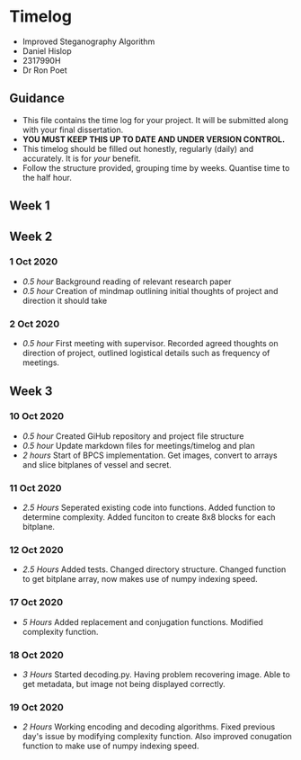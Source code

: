 # Timelog

* Improved Steganography Algorithm
* Daniel Hislop
* 2317990H
* Dr Ron Poet

## Guidance

* This file contains the time log for your project. It will be submitted along with your final dissertation.
* **YOU MUST KEEP THIS UP TO DATE AND UNDER VERSION CONTROL.**
* This timelog should be filled out honestly, regularly (daily) and accurately. It is for *your* benefit.
* Follow the structure provided, grouping time by weeks.  Quantise time to the half hour.

## Week 1

## Week 2 

### 1 Oct 2020

* *0.5 hour* Background reading of relevant research paper
* *0.5 hour* Creation of mindmap outlining initial thoughts of project and direction it should take

### 2 Oct 2020

* *0.5 hour* First meeting with supervisor. Recorded agreed thoughts on direction of project, outlined logistical details such as frequency of meetings. 

## Week 3

### 10 Oct 2020

* *0.5 hour* Created GiHub repository and project file structure
* *0.5 hour* Update markdown files for meetings/timelog and plan
* *2 hours* Start of BPCS implementation. Get images, convert to arrays and slice bitplanes of vessel and secret. 

### 11 Oct 2020

* *2.5 Hours* Seperated existing code into functions. Added function to determine complexity. Added funciton to create 8x8 blocks for each bitplane.

### 12 Oct 2020

* *2.5 Hours* Added tests. Changed directory structure. Changed function to get bitplane array, now makes use of numpy indexing speed.

### 17 Oct 2020

* *5 Hours* Added replacement and conjugation functions. Modified complexity function.

### 18 Oct 2020

* *3 Hours* Started decoding.py. Having problem recovering image. Able to get metadata, but image not being displayed correctly.

### 19 Oct 2020

* *2 Hours* Working encoding and decoding algorithms. Fixed previous day's issue by modifying complexity function. Also improved conugation function to make use of numpy indexing speed. 
